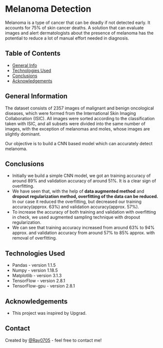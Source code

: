 # Melanoma Detection
Melanoma is a type of cancer that can be deadly if not detected early. It accounts for 75% of skin cancer deaths. A solution that can evaluate images and alert dermatologists about the presence of melanoma has the potential to reduce a lot of manual effort needed in diagnosis.


## Table of Contents
* [General Info](#general-information)
* [Technologies Used](#technologies-used)
* [Conclusions](#conclusions)
* [Acknowledgements](#acknowledgements)

<!-- You can include any other section that is pertinent to your problem -->

## General Information
The dataset consists of 2357 images of malignant and benign oncological diseases, which were formed from the International Skin Imaging Collaboration (ISIC). All images were sorted according to the classification taken with ISIC, and all subsets were divided into the same number of images, with the exception of melanomas and moles, whose images are slightly dominant.

Our objective is to build a CNN based model which can accurately detect melanoma.

<!-- You don't have to answer all the questions - just the ones relevant to your project. -->

## Conclusions
- Initially we build a simple CNN model, we got an training accuracy of around 89% and validation accuracy of around 51%. It is a clear sign of overfitting.
- We have seen that, with the help of **data augmented method** and **dropout regularization method, overfitting of the data can be reduced.** In our case it reduced the overfitting, but decreased our training accuracy(approx. 63%) and validation accuracy(approx. 57%).
- To increase the accuracy of both training and validation with overfitting in check, we used augmented sampling technique with dropout regularization.
- We can see that training accuracy increased from around 63% to 94% approx. and validation accuracy from around 57% to 85% approx. with removal of overfitting.

<!-- You don't have to answer all the questions - just the ones relevant to your project. -->


## Technologies Used
- Pandas - version 1.1.5
- Numpy - version 1.18.5
- Matplotlib - version 3.1.3
- TensorFlow - version 2.8.1
- TensorFlow-gpu - version 2.8.1

<!-- As the libraries versions keep on changing, it is recommended to mention the version of library used in this project -->

## Acknowledgements

- This project was inspired by Upgrad.


## Contact
Created by [@Ray0705](https://github.com/Ray0705) - feel free to contact me!


